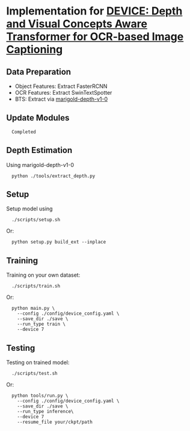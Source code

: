 # Implementation for [DEVICE: Depth and Visual Concepts Aware Transformer for OCR-based Image Captioning](https://arxiv.org/abs/2302.01540)

## **Data Preparation**
- Object Features: Extract FasterRCNN
- OCR Features: Extract SwinTextSpotter
- BTS: Extract via [marigold-depth-v1-0](https://huggingface.co/prs-eth/marigold-depth-v1-0)

## Update Modules
```
  Completed
```

## Depth Estimation
Using marigold-depth-v1-0
```
  python ./tools/extract_depth.py
```

## Setup
Setup model using
```
  ./scripts/setup.sh
```

Or:
```
  python setup.py build_ext --inplace
```

## Training
Training on your own dataset:
```
  ./scripts/train.sh
```

Or:
```
  python main.py \
    --config ./config/device_config.yaml \
    --save_dir ./save \
    --run_type train \
    --device 7
```

## Testing 
Testing on trained model:
```
  ./scripts/test.sh
```

Or:
```
  python tools/run.py \
    --config ./config/device_config.yaml \
    --save_dir ./save \
    --run_type inference\
    --device 7
    --resume_file your/ckpt/path
```



